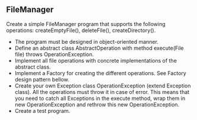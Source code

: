 ## FileManager 
Create a simple FileManager program that supports the following operations: createEmptyFile(), deleteFile(), createDirectory().
*	The program must be designed in object-oriented manner.
*	Define an abstract class AbstractOperation with method
 execute(File file) throws OperationException.
*	Implement all file operations with concrete implementations of the abstract class.
*	Implement a Factory for creating the different operations. See Factory design pattern bellow.
*	Create your own Exception class OperationException (extend Exception class). All the operations must throw it in case of error. This means that you need to catch all Exceptions in the execute method, wrap them in new OperationException and rethrow this new OperationException.
*	Create a test program.
